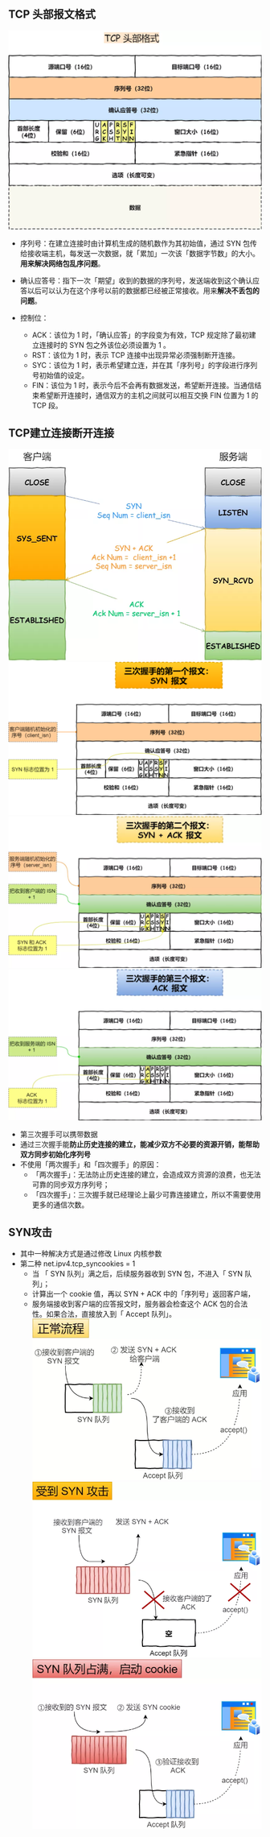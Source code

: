## TCP 头部报文格式
 ![1](./image/1.webp)
- 序列号：在建立连接时由计算机生成的随机数作为其初始值，通过 SYN 包传给接收端主机，每发送一次数据，就「累加」一次该「数据字节数」的大小。**用来解决网络包乱序问题**。
- 确认应答号：指下一次「期望」收到的数据的序列号，发送端收到这个确认应答以后可以认为在这个序号以前的数据都已经被正常接收。用来**解决不丢包的问题**。

- 控制位：
  - ACK：该位为 1 时，「确认应答」的字段变为有效，TCP 规定除了最初建立连接时的 SYN 包之外该位必须设置为 1 。
  - RST：该位为 1 时，表示 TCP 连接中出现异常必须强制断开连接。
  - SYC：该位为 1 时，表示希望建立连，并在其「序列号」的字段进行序列号初始值的设定。
  - FIN：该位为 1 时，表示今后不会再有数据发送，希望断开连接。当通信结束希望断开连接时，通信双方的主机之间就可以相互交换 FIN 位置为 1 的 TCP 段。

## TCP建立连接断开连接
![2](./image/2.webp)
![3](./image/3.png)
![4](./image/4.webp)
![5](./image/5.webp)
- 第三次握手可以携带数据
- 通过三次握手能**防止历史连接的建立，能减少双方不必要的资源开销，能帮助双方同步初始化序列号**
- 不使用「两次握手」和「四次握手」的原因：
  - 「两次握手」：无法防止历史连接的建立，会造成双方资源的浪费，也无法可靠的同步双方序列号；
  - 「四次握手」：三次握手就已经理论上最少可靠连接建立，所以不需要使用更多的通信次数。

## SYN攻击
- 其中一种解决方式是通过修改 Linux 内核参数
- 第二种 net.ipv4.tcp_syncookies = 1
  - 当 「 SYN 队列」满之后，后续服务器收到 SYN 包，不进入「 SYN 队列」；
  - 计算出一个 cookie 值，再以 SYN + ACK 中的「序列号」返回客户端，
  - 服务端接收到客户端的应答报文时，服务器会检查这个 ACK 包的合法性。如果合法，直接放入到「 Accept 队列」。
![6](./image/6.webp)
![7](./image/7.webp)
![8](./image/8.webp)